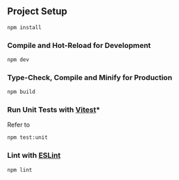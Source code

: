 ## Project Setup

```sh
npm install
```

### Compile and Hot-Reload for Development

```sh
npm dev
```

### Type-Check, Compile and Minify for Production

```sh
npm build
```

### Run Unit Tests with [Vitest](https://vitest.dev/)*
Refer to 
```sh
npm test:unit
```

### Lint with [ESLint](https://eslint.org/)

```sh
npm lint
```
